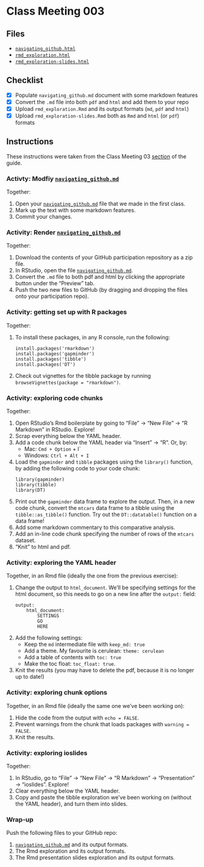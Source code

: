 # Class Meeting 003

## Files
* [`navigating_github.html`](https://dy-lin.github.io/STAT545-participation/cm003/navigating_github.html)
* [`rmd_exploration.html`](https://dy-lin.github.io/STAT545-participation/cm003/rmd_exploration.html)
* [`rmd_exploration-slides.html`](https://dy-lin.github.io/STAT545-participation/cm003/rmd_exploration-slides.html)

## Checklist
- [x] Populate `navigating_github.md` document with some markdown features
- [x] Convert the `.md` file into both `pdf` and `html` and add them to your repo
- [x] Upload `rmd_exploration.Rmd` and its output formats (`md`, `pdf` and `html`)
- [x] Upload `rmd_exploration-slides.Rmd` both as `Rmd` and `html` (or `pdf`) formats

## Instructions
These instructions were taken from the Class Meeting 03 [section](https://stat545guidebook.netlify.com/authoring.html) of the guide.

### Activty: Modfiy [`navigating_github.md`](https://github.com/dy-lin/STAT545-participation/blob/master/cm001/navigating_github.md)
Together:

1. Open your [`navigating_github.md`](https://github.com/dy-lin/STAT545-participation/blob/master/cm001/navigating_github.md) file that we made in the first class.
1. Mark up the text with some markdown features.
1. Commit your changes.

### Activity: Render [`navigating_github.md`](https://github.com/dy-lin/STAT545-participation/blob/master/cm001/navigating_github.md)
Together:
1. Download the contents of your GitHub participation repository as a zip file.
1. In RStudio, open the file [`navigating_github.md`](https://github.com/dy-lin/STAT545-participation/blob/master/cm001/navigating_github.md).
1. Convert the `.md` file to both pdf and html by clicking the appropriate button under the “Preview” tab.
1. Push the two new files to GitHub (by dragging and dropping the files onto your participation repo).

### Activity: getting set up with R packages

Together:

1. To install these packages, in any R console, run the following:
    ```
    install.packages('rmarkdown')
    install.packages('gapminder')
    install.packages('tibble')
    install.packages('DT')
    ```
1. Check out vignettes for the tibble package by running `browseVignettes(package = "rmarkdown")`.

### Activity: exploring code chunks
Together:
1. Open RStudio’s Rmd boilerplate by going to “File” -> “New File” -> “R Markdown” in RStudio. Explore!
1. Scrap everything below the YAML header.
1. Add a code chunk below the YAML header via “Insert” -> “R”. Or, by:
    * Mac: `Cmd + Option` + I`
    * Windows: `Ctrl + Alt + I`
1. Load the `gapminder` and `tibble` packages using the `library()` function, by adding the following code to your code chunk:
    ```
    library(gapminder)
    library(tibble)
    library(DT)
    ```
1. Print out the `gapminder` data frame to explore the output. Then, in a new code chunk, convert the `mtcars` data frame to a tibble using the `tibble::as_tibble()` function. Try out the `DT::datatable()` function on a data frame!
1. Add some markdown commentary to this comparative analysis.
1. Add an in-line code chunk specifying the number of rows of the `mtcars` dataset.
1. “Knit” to html and pdf.

### Activity: exploring the YAML header

Together, in an Rmd file (ideally the one from the previous exercise):

1. Change the output to `html_document`. We’ll be specifying settings for the html document, so this needs to go on a new line after the `output:` field:
    ```
    output:
        html_document:
            SETTINGS
            GO
            HERE
    ```
1. Add the following settings:
    * Keep the `md` intermediate file with `keep_md: true`
    * Add a theme. My favourite is cerulean: `theme: cerulean`
    * Add a table of contents with `toc: true`
    * Make the toc float: `toc_float: true`.
1. Knit the results (you may have to delete the pdf, because it is no longer up to date!)

### Activity: exploring chunk options

Together, in an Rmd file (ideally the same one we’ve been working on):

1. Hide the code from the output with `echo = FALSE`.
1. Prevent warnings from the chunk that loads packages with `warning = FALSE`.
1. Knit the results.

### Activity: exploring ioslides 
Together:
1. In RStudio, go to “File” -> “New File” -> “R Markdown” -> “Presentation” -> “ioslides”. Explore!
1. Clear everything below the YAML header.
1. Copy and paste the tibble exploration we’ve been working on (without the YAML header), and turn them into slides.

### Wrap-up

Push the following files to your GitHub repo:
1. [`navigating_github.md`](https://github.com/dy-lin/STAT545-participation/blob/master/cm001/navigating_github.md) and its output formats.
1. The Rmd exploration and its output formats.
1. The Rmd presentation slides exploration and its output formats.
